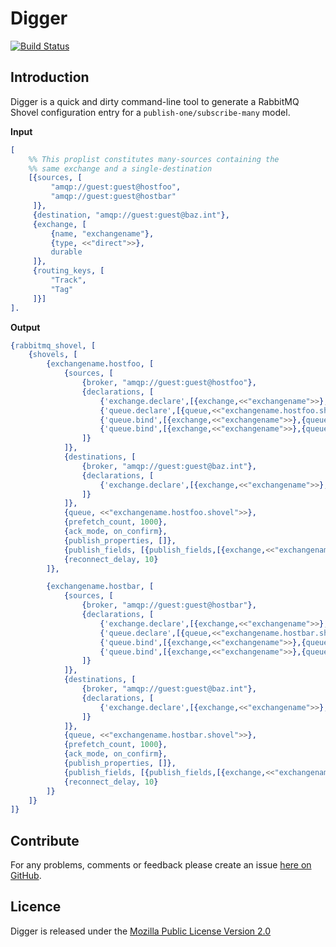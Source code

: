 Digger
===

[![Build Status](https://secure.travis-ci.org/brendanhay/digger.png)](http://travis-ci.org/brendanhay/digger)


<a name="introduction" />

Introduction
------------

Digger is a quick and dirty command-line tool to generate a RabbitMQ Shovel configuration entry for a `publish-one/subscribe-many` model.

**Input**

````erlang
[
    %% This proplist constitutes many-sources containing the
    %% same exchange and a single-destination
    [{sources, [
         "amqp://guest:guest@hostfoo",
         "amqp://guest:guest@hostbar"
     ]},
     {destination, "amqp://guest:guest@baz.int"},
     {exchange, [
         {name, "exchangename"},
         {type, <<"direct">>},
         durable
     ]},
     {routing_keys, [
         "Track",
         "Tag"
     ]}]
].
````

**Output**

````erlang
{rabbitmq_shovel, [
    {shovels, [
        {exchangename.hostfoo, [
            {sources, [
                {broker, "amqp://guest:guest@hostfoo"},
                {declarations, [
                    {'exchange.declare',[{exchange,<<"exchangename">>},{type,<<"direct">>},durable]},
                    {'queue.declare',[{queue,<<"exchangename.hostfoo.shovel">>},durable]},
                    {'queue.bind',[{exchange,<<"exchangename">>},{queue,<<"exchangename.hostfoo.shovel">>},{routing_key,<<"Track">>}]},
                    {'queue.bind',[{exchange,<<"exchangename">>},{queue,<<"exchangename.hostfoo.shovel">>},{routing_key,<<"Tag">>}]}
                ]}
            ]},
            {destinations, [
                {broker, "amqp://guest:guest@baz.int"},
                {declarations, [
                    {'exchange.declare',[{exchange,<<"exchangename">>},{type,<<"direct">>},durable]}
                ]}
            ]},
            {queue, <<"exchangename.hostfoo.shovel">>},
            {prefetch_count, 1000},
            {ack_mode, on_confirm},
            {publish_properties, []},
            {publish_fields, [{publish_fields,[{exchange,<<"exchangename">>}]}]},
            {reconnect_delay, 10}
        ]},

        {exchangename.hostbar, [
            {sources, [
                {broker, "amqp://guest:guest@hostbar"},
                {declarations, [
                    {'exchange.declare',[{exchange,<<"exchangename">>},{type,<<"direct">>},durable]},
                    {'queue.declare',[{queue,<<"exchangename.hostbar.shovel">>},durable]},
                    {'queue.bind',[{exchange,<<"exchangename">>},{queue,<<"exchangename.hostbar.shovel">>},{routing_key,<<"Track">>}]},
                    {'queue.bind',[{exchange,<<"exchangename">>},{queue,<<"exchangename.hostbar.shovel">>},{routing_key,<<"Tag">>}]}
                ]}
            ]},
            {destinations, [
                {broker, "amqp://guest:guest@baz.int"},
                {declarations, [
                    {'exchange.declare',[{exchange,<<"exchangename">>},{type,<<"direct">>},durable]}
                ]}
            ]},
            {queue, <<"exchangename.hostbar.shovel">>},
            {prefetch_count, 1000},
            {ack_mode, on_confirm},
            {publish_properties, []},
            {publish_fields, [{publish_fields,[{exchange,<<"exchangename">>}]}]},
            {reconnect_delay, 10}
        ]}
    ]}
]}
````

<a name="contribute" />

Contribute
----------

For any problems, comments or feedback please create an issue [here on GitHub](github.com/brendanhay/digger/issues).


<a name="licence" />

Licence
-------

Digger is released under the [Mozilla Public License Version 2.0](http://www.mozilla.org/MPL/)
